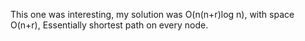 This one was interesting, my solution was O(n(n+r)log n), with space O(n+r), Essentially shortest path on every node.
